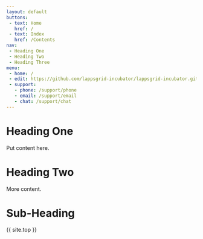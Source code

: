 ```yaml
---
layout: default
buttons:
 - text: Home
   href: /
 - text: Index
   href: /Contents
nav:
 - Heading One
 - Heading Two
 - Heading Three
menu:
 - home: /
 - edit: https://github.com/lappsgrid-incubator/lappsgrid-incubator.github.io/edit/master/Template.md 
 - support:
   - phone: /support/phone
   - email: /support/email
   - chat: /support/chat
---
```


# Heading One

Put content here.

# Heading Two

More content.

# <a name="heading-three"></a>Sub-Heading

{{ site.top }}
